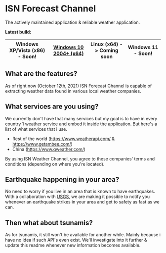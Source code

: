 # ISN Forecast Channel
The actively maintained application & reliable weather application.

**Latest build:**

| Windows XP/Vista (x86) - Soon! | [Windows 10 2004+ (x64)](https://github.com/imadofficial/ISN-Forecast-Channel/releases/latest) | Linux (x64) -> Coming soon | Windows 11 - Soon!
| ------------- | ------------- | ------------- | ------------- |

## What are the features?
As of right now (October 12th, 2021) ISN Forecast Channel is capable of extracting weather data found in various local weather companies.

## What services are you using?
We currently don't have that many services but my goal is to have in every country 1 weather service and embed it inside the application. But here's a list of what services that i use.

- Rest of the world (https://www.weatherapi.com/ & https://www.getambee.com/)
- China (https://www.qweather.com/)

By using ISN Weather Channel, you agree to these companies' terms and conditions (depending on where you're located).

## Earthquake happening in your area?
No need to worry if you live in an area that is known to have earthquakes. With a collaboration with [USGS](https://earthquake.usgs.gov/), we are making it possible to notify you whenever an earthquake strikes in your area and get to safety as fast as we can.

## Then what about tsunamis?
As for tsunamis, it still won't be available for another while. Mainly because i have no idea if such API's even exist. We'll investigate into it further & update this readme whenever new information becomes available.
